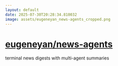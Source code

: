 ```yaml
---
layout: default
date: 2025-07-30T20:28:34.810032
image: assets/eugeneyan_news-agents_cropped.png
---
```


# [eugeneyan/news-agents](https://github.com/eugeneyan/news-agents)

terminal news digests with multi-agent summaries

